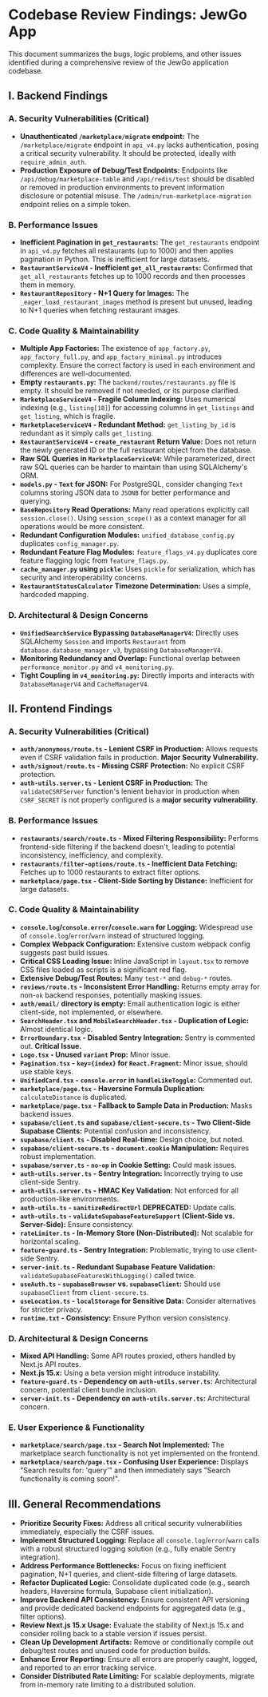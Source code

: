 # Codebase Review Findings: JewGo App

This document summarizes the bugs, logic problems, and other issues identified during a comprehensive review of the JewGo application codebase.

## I. Backend Findings

### A. Security Vulnerabilities (Critical)

*   **Unauthenticated `/marketplace/migrate` endpoint:** The `/marketplace/migrate` endpoint in `api_v4.py` lacks authentication, posing a critical security vulnerability. It should be protected, ideally with `require_admin_auth`.
*   **Production Exposure of Debug/Test Endpoints:** Endpoints like `/api/debug/marketplace-table` and `/api/redis/test` should be disabled or removed in production environments to prevent information disclosure or potential misuse. The `/admin/run-marketplace-migration` endpoint relies on a simple token.

### B. Performance Issues

*   **Inefficient Pagination in `get_restaurants`:** The `get_restaurants` endpoint in `api_v4.py` fetches all restaurants (up to 1000) and then applies pagination in Python. This is inefficient for large datasets.
*   **`RestaurantServiceV4` - Inefficient `get_all_restaurants`:** Confirmed that `get_all_restaurants` fetches up to 1000 records and then processes them in memory.
*   **`RestaurantRepository` - N+1 Query for Images:** The `_eager_load_restaurant_images` method is present but unused, leading to N+1 queries when fetching restaurant images.

### C. Code Quality & Maintainability

*   **Multiple App Factories:** The existence of `app_factory.py`, `app_factory_full.py`, and `app_factory_minimal.py` introduces complexity. Ensure the correct factory is used in each environment and differences are well-documented.
*   **Empty `restaurants.py`:** The `backend/routes/restaurants.py` file is empty. It should be removed if not needed, or its purpose clarified.
*   **`MarketplaceServiceV4` - Fragile Column Indexing:** Uses numerical indexing (e.g., `listing[18]`) for accessing columns in `get_listings` and `get_listing`, which is fragile.
*   **`MarketplaceServiceV4` - Redundant Method:** `get_listing_by_id` is redundant as it simply calls `get_listing`.
*   **`RestaurantServiceV4` - `create_restaurant` Return Value:** Does not return the newly generated ID or the full restaurant object from the database.
*   **Raw SQL Queries in `MarketplaceServiceV4`:** While parameterized, direct raw SQL queries can be harder to maintain than using SQLAlchemy's ORM.
*   **`models.py` - `Text` for JSON:** For PostgreSQL, consider changing `Text` columns storing JSON data to `JSONB` for better performance and querying.
*   **`BaseRepository` Read Operations:** Many read operations explicitly call `session.close()`. Using `session_scope()` as a context manager for all operations would be more consistent.
*   **Redundant Configuration Modules:** `unified_database_config.py` duplicates `config_manager.py`.
*   **Redundant Feature Flag Modules:** `feature_flags_v4.py` duplicates core feature flagging logic from `feature_flags.py`.
*   **`cache_manager.py` using `pickle`:** Uses `pickle` for serialization, which has security and interoperability concerns.
*   **`RestaurantStatusCalculator` Timezone Determination:** Uses a simple, hardcoded mapping.

### D. Architectural & Design Concerns

*   **`UnifiedSearchService` Bypassing `DatabaseManagerV4`:** Directly uses SQLAlchemy `Session` and imports `Restaurant` from `database.database_manager_v3`, bypassing `DatabaseManagerV4`.
*   **Monitoring Redundancy and Overlap:** Functional overlap between `performance_monitor.py` and `v4_monitoring.py`.
*   **Tight Coupling in `v4_monitoring.py`:** Directly imports and interacts with `DatabaseManagerV4` and `CacheManagerV4`.

## II. Frontend Findings

### A. Security Vulnerabilities (Critical)

*   **`auth/anonymous/route.ts` - Lenient CSRF in Production:** Allows requests even if CSRF validation fails in production. **Major Security Vulnerability.**
*   **`auth/signout/route.ts` - Missing CSRF Protection:** No explicit CSRF protection.
*   **`auth-utils.server.ts` - Lenient CSRF in Production:** The `validateCSRFServer` function's lenient behavior in production when `CSRF_SECRET` is not properly configured is a **major security vulnerability**.

### B. Performance Issues

*   **`restaurants/search/route.ts` - Mixed Filtering Responsibility:** Performs frontend-side filtering if the backend doesn't, leading to potential inconsistency, inefficiency, and complexity.
*   **`restaurants/filter-options/route.ts` - Inefficient Data Fetching:** Fetches up to 1000 restaurants to extract filter options.
*   **`marketplace/page.tsx` - Client-Side Sorting by Distance:** Inefficient for large datasets.

### C. Code Quality & Maintainability

*   **`console.log`/`console.error`/`console.warn` for Logging:** Widespread use of `console.log`/`error`/`warn` instead of structured logging.
*   **Complex Webpack Configuration:** Extensive custom webpack config suggests past build issues.
*   **Critical CSS Loading Issue:** Inline JavaScript in `layout.tsx` to remove CSS files loaded as scripts is a significant red flag.
*   **Extensive Debug/Test Routes:** Many `test-*` and `debug-*` routes.
*   **`reviews/route.ts` - Inconsistent Error Handling:** Returns empty array for non-`ok` backend responses, potentially masking issues.
*   **`auth/email/` directory is empty:** Email authentication logic is either client-side, not implemented, or elsewhere.
*   **`SearchHeader.tsx` and `MobileSearchHeader.tsx` - Duplication of Logic:** Almost identical logic.
*   **`ErrorBoundary.tsx` - Disabled Sentry Integration:** Sentry is commented out. **Critical Issue.**
*   **`Logo.tsx` - Unused `variant` Prop:** Minor issue.
*   **`Pagination.tsx` - `key={index}` for `React.Fragment`:** Minor issue, should use stable keys.
*   **`UnifiedCard.tsx` - `console.error` in `handleLikeToggle`:** Commented out.
*   **`marketplace/page.tsx` - Haversine Formula Duplication:** `calculateDistance` is duplicated.
*   **`marketplace/page.tsx` - Fallback to Sample Data in Production:** Masks backend issues.
*   **`supabase/client.ts` and `supabase/client-secure.ts` - Two Client-Side Supabase Clients:** Potential confusion and inconsistency.
*   **`supabase/client.ts` - Disabled Real-time:** Design choice, but noted.
*   **`supabase/client-secure.ts` - `document.cookie` Manipulation:** Requires robust implementation.
*   **`supabase/server.ts` - `no-op` in Cookie Setting:** Could mask issues.
*   **`auth-utils.server.ts` - Sentry Integration:** Incorrectly trying to use client-side Sentry.
*   **`auth-utils.server.ts` - HMAC Key Validation:** Not enforced for all production-like environments.
*   **`auth-utils.ts` - `sanitizeRedirectUrl` DEPRECATED:** Update calls.
*   **`auth-utils.ts` - `validateSupabaseFeatureSupport` (Client-Side vs. Server-Side):** Ensure consistency.
*   **`rateLimiter.ts` - In-Memory Store (Non-Distributed):** Not scalable for horizontal scaling.
*   **`feature-guard.ts` - Sentry Integration:** Problematic, trying to use client-side Sentry.
*   **`server-init.ts` - Redundant Supabase Feature Validation:** `validateSupabaseFeaturesWithLogging()` called twice.
*   **`useAuth.ts` - `supabaseBrowser` vs. `supabaseClient`:** Should use `supabaseClient` from `client-secure.ts`.
*   **`useLocation.ts` - `localStorage` for Sensitive Data:** Consider alternatives for stricter privacy.
*   **`runtime.txt` - Consistency:** Ensure Python version consistency.

### D. Architectural & Design Concerns

*   **Mixed API Handling:** Some API routes proxied, others handled by Next.js API routes.
*   **Next.js 15.x:** Using a beta version might introduce instability.
*   **`feature-guard.ts` - Dependency on `auth-utils.server.ts`:** Architectural concern, potential client bundle inclusion.
*   **`server-init.ts` - Dependency on `auth-utils.server.ts`:** Architectural concern.

### E. User Experience & Functionality

*   **`marketplace/search/page.tsx` - Search Not Implemented:** The marketplace search functionality is not yet implemented on the frontend.
*   **`marketplace/search/page.tsx` - Confusing User Experience:** Displays "Search results for: 'query'" and then immediately says "Search functionality is coming soon!".

## III. General Recommendations

*   **Prioritize Security Fixes:** Address all critical security vulnerabilities immediately, especially the CSRF issues.
*   **Implement Structured Logging:** Replace all `console.log`/`error`/`warn` calls with a robust structured logging solution (e.g., fully enable Sentry integration).
*   **Address Performance Bottlenecks:** Focus on fixing inefficient pagination, N+1 queries, and client-side filtering of large datasets.
*   **Refactor Duplicated Logic:** Consolidate duplicated code (e.g., search headers, Haversine formula, Supabase client initialization).
*   **Improve Backend API Consistency:** Ensure consistent API versioning and provide dedicated backend endpoints for aggregated data (e.g., filter options).
*   **Review Next.js 15.x Usage:** Evaluate the stability of Next.js 15.x and consider rolling back to a stable version if issues persist.
*   **Clean Up Development Artifacts:** Remove or conditionally compile out debug/test routes and unused code for production builds.
*   **Enhance Error Reporting:** Ensure all errors are properly caught, logged, and reported to an error tracking service.
*   **Consider Distributed Rate Limiting:** For scalable deployments, migrate from in-memory rate limiting to a distributed solution.
